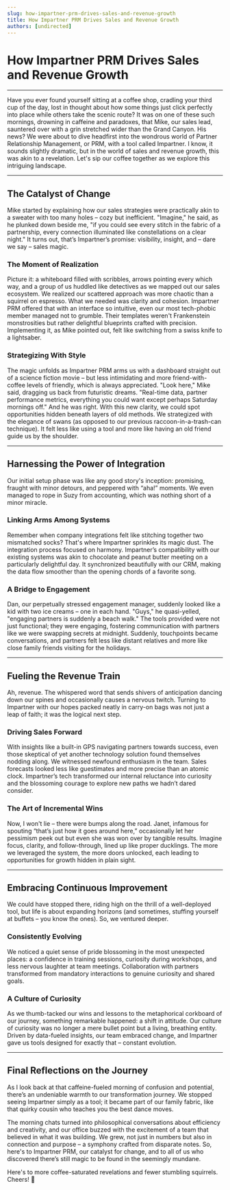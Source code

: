 ```yaml
---
slug: how-impartner-prm-drives-sales-and-revenue-growth
title: How Impartner PRM Drives Sales and Revenue Growth
authors: [undirected]
---
```



# How Impartner PRM Drives Sales and Revenue Growth

---

Have you ever found yourself sitting at a coffee shop, cradling your third cup of the day, lost in thought about how some things just click perfectly into place while others take the scenic route? It was on one of these such mornings, drowning in caffeine and paradoxes, that Mike, our sales lead, sauntered over with a grin stretched wider than the Grand Canyon. His news? We were about to dive headfirst into the wondrous world of Partner Relationship Management, or PRM, with a tool called Impartner. I know, it sounds slightly dramatic, but in the world of sales and revenue growth, this was akin to a revelation. Let's sip our coffee together as we explore this intriguing landscape.

---

## **The Catalyst of Change**

Mike started by explaining how our sales strategies were practically akin to a sweater with too many holes – cozy but inefficient. "Imagine," he said, as he plunked down beside me, "if you could see every stitch in the fabric of a partnership, every connection illuminated like constellations on a clear night." It turns out, that’s Impartner’s promise: visibility, insight, and – dare we say – sales magic. 

### **The Moment of Realization**

Picture it: a whiteboard filled with scribbles, arrows pointing every which way, and a group of us huddled like detectives as we mapped out our sales ecosystem. We realized our scattered approach was more chaotic than a squirrel on espresso. What we needed was clarity and cohesion. Impartner PRM offered that with an interface so intuitive, even our most tech-phobic member managed not to grumble. Their templates weren't Frankenstein monstrosities but rather delightful blueprints crafted with precision. Implementing it, as Mike pointed out, felt like switching from a swiss knife to a lightsaber.

### **Strategizing With Style**

The magic unfolds as Impartner PRM arms us with a dashboard straight out of a science fiction movie – but less intimidating and more friend-with-coffee levels of friendly, which is always appreciated. "Look here," Mike said, dragging us back from futuristic dreams. "Real-time data, partner performance metrics, everything you could want except perhaps Saturday mornings off." And he was right. With this new clarity, we could spot opportunities hidden beneath layers of old methods. We strategized with the elegance of swans (as opposed to our previous raccoon-in-a-trash-can technique). It felt less like using a tool and more like having an old friend guide us by the shoulder.

---

## **Harnessing the Power of Integration**

Our initial setup phase was like any good story's inception: promising, fraught with minor detours, and peppered with “aha!” moments. We even managed to rope in Suzy from accounting, which was nothing short of a minor miracle.

### **Linking Arms Among Systems**

Remember when company integrations felt like stitching together two mismatched socks? That's where Impartner sprinkles its magic dust. The integration process focused on harmony. Impartner’s compatibility with our existing systems was akin to chocolate and peanut butter meeting on a particularly delightful day. It synchronized beautifully with our CRM, making the data flow smoother than the opening chords of a favorite song.

### **A Bridge to Engagement**

Dan, our perpetually stressed engagement manager, suddenly looked like a kid with two ice creams – one in each hand. "Guys," he quasi-yelled, "engaging partners is suddenly a beach walk." The tools provided were not just functional; they were engaging, fostering communication with partners like we were swapping secrets at midnight. Suddenly, touchpoints became conversations, and partners felt less like distant relatives and more like close family friends visiting for the holidays.

---

## **Fueling the Revenue Train**

Ah, revenue. The whispered word that sends shivers of anticipation dancing down our spines and occasionally causes a nervous twitch. Turning to Impartner with our hopes packed neatly in carry-on bags was not just a leap of faith; it was the logical next step.

### **Driving Sales Forward**

With insights like a built-in GPS navigating partners towards success, even those skeptical of yet another technology solution found themselves nodding along. We witnessed newfound enthusiasm in the team. Sales forecasts looked less like guestimates and more precise than an atomic clock. Impartner’s tech transformed our internal reluctance into curiosity and the blossoming courage to explore new paths we hadn’t dared consider.

### **The Art of Incremental Wins**

Now, I won't lie – there were bumps along the road. Janet, infamous for spouting “that’s just how it goes around here,” occasionally let her pessimism peek out but even she was won over by tangible results. Imagine focus, clarity, and follow-through, lined up like proper ducklings. The more we leveraged the system, the more doors unlocked, each leading to opportunities for growth hidden in plain sight. 

---

## **Embracing Continuous Improvement**

We could have stopped there, riding high on the thrill of a well-deployed tool, but life is about expanding horizons (and sometimes, stuffing yourself at buffets – you know the ones). So, we ventured deeper.

### **Consistently Evolving**

We noticed a quiet sense of pride blossoming in the most unexpected places: a confidence in training sessions, curiosity during workshops, and less nervous laughter at team meetings. Collaboration with partners transformed from mandatory interactions to genuine curiosity and shared goals.

### **A Culture of Curiosity**

As we thumb-tacked our wins and lessons to the metaphorical corkboard of our journey, something remarkable happened: a shift in attitude. Our culture of curiosity was no longer a mere bullet point but a living, breathing entity. Driven by data-fueled insights, our team embraced change, and Impartner gave us tools designed for exactly that – constant evolution.

---

## **Final Reflections on the Journey**

As I look back at that caffeine-fueled morning of confusion and potential, there’s an undeniable warmth to our transformation journey. We stopped seeing Impartner simply as a tool; it became part of our family fabric, like that quirky cousin who teaches you the best dance moves. 

The morning chats turned into philosophical conversations about efficiency and creativity, and our office buzzed with the excitement of a team that believed in what it was building. We grew, not just in numbers but also in connection and purpose – a symphony crafted from disparate notes. So, here's to Impartner PRM, our catalyst for change, and to all of us who discovered there’s still magic to be found in the seemingly mundane.

Here's to more coffee-saturated revelations and fewer stumbling squirrels. Cheers! 🥂
